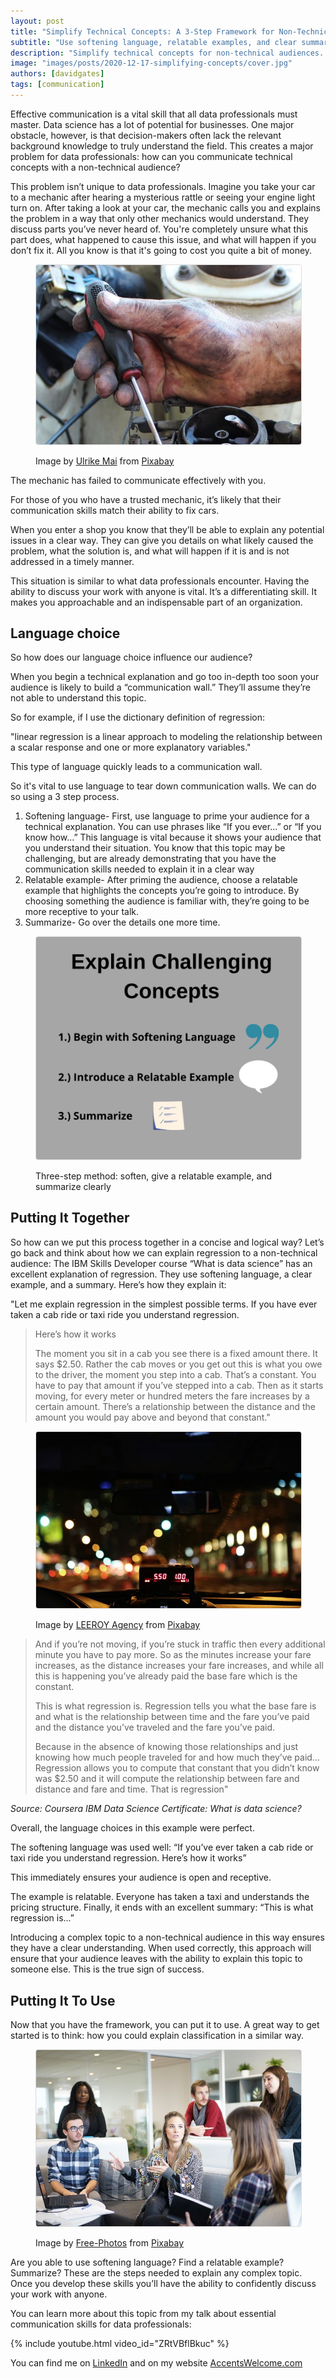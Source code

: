 ```yaml
---
layout: post
title: "Simplify Technical Concepts: A 3-Step Framework for Non-Technical Audiences"
subtitle: "Use softening language, relatable examples, and clear summaries to avoid communication walls and explain data science effectively"
description: "Simplify technical concepts for non-technical audiences. Learn a proven 3-step framework with relatable examples and summaries. Master communication."
image: "images/posts/2020-12-17-simplifying-concepts/cover.jpg"
authors: [davidgates]
tags: [communication]
---
```


Effective communication is a vital skill that all data professionals must master. Data
science has a lot of potential for businesses. One major obstacle, however, is that
decision-makers often lack the relevant background knowledge to truly understand the field.
This creates a major problem for data professionals: how can you communicate technical
concepts with a non-technical audience?

<!-- more -->

This problem isn’t unique to data professionals. Imagine you take your car to a mechanic
after hearing a mysterious rattle or seeing your engine light turn on. After taking a look at your
car, the mechanic calls you and explains the problem in a way that only other mechanics would
understand. They discuss parts you’ve never heard of. You're completely unsure what this part
does, what happened to cause this issue, and what will happen if you don’t fix it. All you know
is that it's going to cost you quite a bit of money.

<figure>
<img src="/images/posts/2020-12-17-simplifying-concepts/hand.jpg" alt="Open hand symbolizing clear communication and empathy in technical explanations" title="Clear, Empathetic Communication" loading="lazy" style="max-width: 100%; height: auto; border: 1px solid #ddd; border-radius: 4px;" />
<figcaption><p>Image by <a href="https://pixabay.com/users/counselling-440107/?utm_source=link-attribution&amp;utm_medium=referral&amp;utm_campaign=image&amp;utm_content=707699">Ulrike Mai</a> from <a href="https://pixabay.com/?utm_source=link-attribution&amp;utm_medium=referral&amp;utm_campaign=image&amp;utm_content=707699">Pixabay</a></p></figcaption>
</figure>



The mechanic has failed to communicate effectively with you.

For those of you who have a trusted mechanic, it’s likely that their communication skills match
their ability to fix cars.

When you enter a shop you know that they’ll be able to explain any potential issues in a clear
way. They can give you details on what likely caused the problem, what the solution is, and
what will happen if it is and is not addressed in a timely manner.

This situation is similar to what data professionals encounter. Having the ability to discuss your
work with anyone is vital. It’s a differentiating skill. It makes you approachable and an
indispensable part of an organization.

## Language choice

So how does our language choice influence our audience?

When you begin a technical explanation and go too in-depth too soon your audience is likely to
build a “communication wall.” They’ll assume they’re not able to understand this topic.

So for example, if I use the dictionary definition of regression:

"linear regression is a linear approach to modeling the relationship between a scalar response
and one or more explanatory variables."

This type of language quickly leads to a communication wall.

So it's vital to use language to tear down communication walls. We can do so using a 3 step
process.

1. Softening language- First, use language to prime your audience for a technical explanation. You can use phrases like “If you ever...” or “If you know how...” This language is vital because it shows your audience that you understand their situation. You know that this topic may be challenging, but are already demonstrating that you have the communication skills needed to explain it in a clear way
2. Relatable example- After priming the audience, choose a relatable example that highlights the concepts you’re going to introduce. By choosing something the audience is familiar with, they’re going to be more receptive to your talk.
3. Summarize- Go over the details one more time.

<figure>
<img src="/images/posts/2020-12-17-simplifying-concepts/summary-explanation.png" alt="Three-step framework: soften language, use a relatable example, and summarize to avoid communication walls" title="Summary of the Explanation Framework" loading="lazy" style="max-width: 100%; height: auto; border: 1px solid #ddd; border-radius: 4px;" />
<figcaption><p>Three-step method: soften, give a relatable example, and summarize clearly</p></figcaption>
</figure>

## Putting It Together

So how can we put this process together in a concise and logical way? Let’s go back and think
about how we can explain regression to a non-technical audience:
The IBM Skills Developer course “What is data science” has an excellent explanation of
regression. They use softening language, a clear example, and a summary. Here’s how they
explain it:


"Let me explain regression in the simplest possible terms. If you have ever taken a cab ride or
taxi ride you understand regression.

> Here’s how it works
> 
> The moment you sit in a cab you see there is a fixed amount there. It says $2.50. Rather the
> cab moves or you get out this is what you owe to the driver, the moment you step into a cab.
> That’s a constant. You have to pay that amount if you’ve stepped into a cab.
> Then as it starts moving, for every meter or hundred meters the fare increases by a certain
> amount. There’s a relationship between the distance and the amount you would pay above and
> beyond that constant."

<figure>
<img src="/images/posts/2020-12-17-simplifying-concepts/taxi.jpg" alt="Taxi fare meter example illustrating regression with base fare plus distance and time" title="Taxi Fare Analogy for Regression" loading="lazy" style="max-width: 100%; height: auto; border: 1px solid #ddd; border-radius: 4px;" />
<figcaption><p>Image by <a href="https://pixabay.com/users/life-of-pix-364018/?utm_source=link-attribution&amp;utm_medium=referral&amp;utm_campaign=image&amp;utm_content=498437">LEEROY Agency</a> from <a href="https://pixabay.com/?utm_source=link-attribution&amp;utm_medium=referral&amp;utm_campaign=image&amp;utm_content=498437">Pixabay</a></p></figcaption>
</figure>


> And if you’re not moving, if you’re stuck in traffic then every additional minute you have to pay
> more. So as the minutes increase your fare increases, as the distance increases your fare
> increases, and while all this is happening you’ve already paid the base fare which is the
> constant.
> 
> This is what regression is. Regression tells you what the base fare is and what is the
> relationship between time and the fare you’ve paid and the distance you’ve traveled and the fare
> you’ve paid.
> 
> Because in the absence of knowing those relationships and just knowing how much people
> traveled for and how much they’ve paid... Regression allows you to compute that constant
> that you didn’t know was $2.50 and it will compute the relationship between fare and distance
> and fare and time. That is regression"

_Source: Coursera IBM Data Science Certificate: What is data science?_

Overall, the language choices in this example were perfect.

The softening language was used well: “If you’ve ever taken a cab ride or taxi ride you
understand regression. Here’s how it works”

This immediately ensures your audience is open and receptive.

The example is relatable. Everyone has taken a taxi and understands the pricing structure.
Finally, it ends with an excellent summary: “This is what regression is...”

Introducing a complex topic to a non-technical audience in this way ensures they have a clear
understanding. When used correctly, this approach will ensure that your audience leaves with
the ability to explain this topic to someone else. This is the true sign of success.

## Putting It To Use

Now that you have the framework, you can put it to use. A great way to get started is to think:
how you could explain classification in a similar way.

<figure>
<img src="/images/posts/2020-12-17-simplifying-concepts/workplace.jpg" alt="Coworkers collaborating at a desk to communicate complex ideas simply" title="Collaborative Communication at Work" loading="lazy" style="max-width: 100%; height: auto; border: 1px solid #ddd; border-radius: 4px;" />
<figcaption><p>Image by <a href="https://pixabay.com/photos/?utm_source=link-attribution&amp;utm_medium=referral&amp;utm_campaign=image&amp;utm_content=1245776">Free-Photos</a> from <a href="https://pixabay.com/?utm_source=link-attribution&amp;utm_medium=referral&amp;utm_campaign=image&amp;utm_content=1245776">Pixabay</a></p></figcaption>
</figure>


Are you able to use softening language? Find a relatable example? Summarize? These are the
steps needed to explain any complex topic. Once you develop these skills you’ll have the ability
to confidently discuss your work with anyone.

<div class="article-divider"></div>

You can learn more about this topic from my talk about essential communication skills for
data professionals:

{% include youtube.html video_id="ZRtVBflBkuc" %}

You can find me on [LinkedIn](https://www.linkedin.com/in/david-gates-a84750b/) and
on my website [AccentsWelcome.com](https://www.accentswelcome.com/)